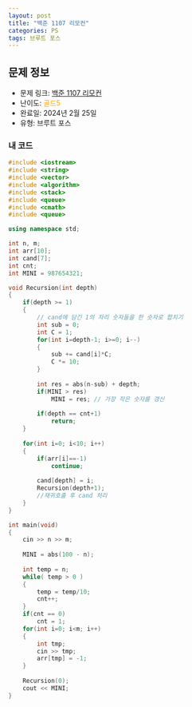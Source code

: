 ```yaml
---
layout: post
title: "백준 1107 리모컨"
categories: PS
tags: 브루트 포스
---
```


## 문제 정보
- 문제 링크: [백준 1107 리모컨](https://www.acmicpc.net/problem/1107)
- 난이도: <span style="color:#FFA500">골드5</span>
- 완료일: 2024년 2월 25일
- 유형: 브루트 포스

### 내 코드

```C++
#include <iostream>
#include <string>
#include <vector>
#include <algorithm>
#include <stack>
#include <queue>
#include <cmath>
#include <queue>

using namespace std;

int n, m;
int arr[10];
int cand[7];
int cnt;
int MINI = 987654321;

void Recursion(int depth)
{
	if(depth >= 1)
	{
		// cand에 담긴 1의 자리 숫자들을 한 숫자로 합치기
		int sub = 0;
		int C = 1;
		for(int i=depth-1; i>=0; i--)
		{
			sub += cand[i]*C;
			C *= 10;
		}
		
		int res = abs(n-sub) + depth;
		if(MINI > res)
			MINI = res; // 가장 작은 숫자를 갱신
		
		if(depth == cnt+1)
			return;
	}
	
	for(int i=0; i<10; i++)
	{
		if(arr[i]==-1)
			continue;
		
		cand[depth] = i;
		Recursion(depth+1);
		//재귀호출 후 cand 처리
	}
}

int main(void)
{
	cin >> n >> m;
	
	MINI = abs(100 - n);
	
	int temp = n;
	while( temp > 0 )
	{
		temp = temp/10;
		cnt++;
	}
	if(cnt == 0)
		cnt = 1;
	for(int i=0; i<m; i++)
	{
		int tmp;
		cin >> tmp;
		arr[tmp] = -1;
	}
	
	Recursion(0);
	cout << MINI;
}
```

